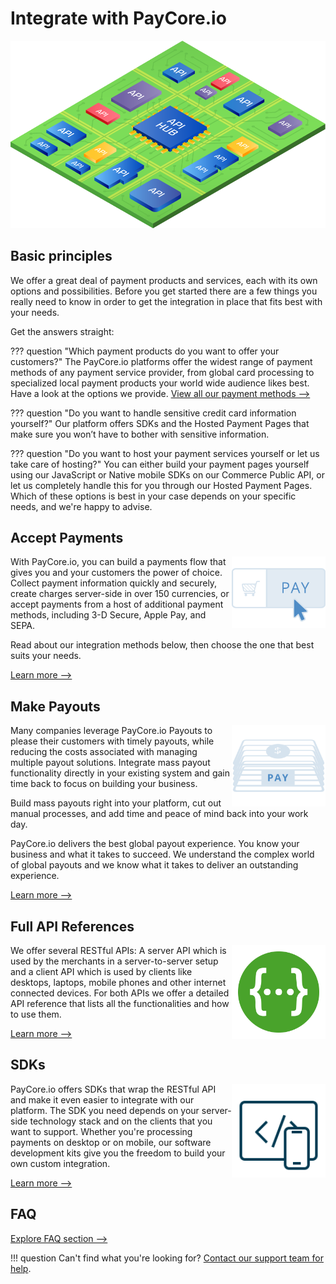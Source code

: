 # Integrate with PayCore.io

![PayCore.io APIs](/images/paycore-apis.png)


## Basic principles

We offer a great deal of payment products and services, each with its own options and possibilities.
Before you get started there are a few things you really need to know in order to get the integration in place that fits best with your needs.

Get the answers straight:

??? question "Which payment products do you want to offer your customers?"
    The PayCore.io platforms offer the widest range of payment methods of any payment service provider, from global card processing to specialized local payment products your world wide audience likes best. Have a look at the options we provide.
    [View all our payment methods -->](https://paycore.io/portfolio-category/payment-methods/)

??? question "Do you want to handle sensitive credit card information yourself?"
    Our platform offers SDKs and the Hosted Payment Pages that make sure you won’t have to bother with sensitive information.

??? question "Do you want to host your payment services yourself or let us take care of hosting?"
    You can either build your payment pages yourself using our JavaScript or Native mobile SDKs on our Commerce Public API, or let us completely handle this for you through our Hosted Payment Pages. Which of these options is best in your case depends on your specific needs, and we're happy to advise.


## Accept Payments

<img src="/integration/images/icon-api.svg" alt="Payment Form" style="width: 150px; float: right;">

With PayCore.io, you can build a payments flow that gives you and your customers the power of choice. Collect payment information quickly and securely, create charges server-side in over 150 currencies, or accept payments from a host of additional payment methods, including 3-D Secure, Apple Pay, and SEPA.

Read about our integration methods below, then choose the one that best suits your needs.

[Learn more -->](/integration/accept-payments/)


## Make Payouts

<img src="/integration/images/icon-masspayments2.svg" alt="Mass payout" style="width: 150px; float: right;">

Many companies leverage PayCore.io Payouts to please their customers with timely payouts, while reducing the costs associated with managing multiple payout solutions. Integrate mass payout functionality directly in your existing system and gain time back to focus on building your business.

Build mass payouts right into your platform, cut out manual processes, and add time and peace of mind back into your work day.

PayCore.io delivers the best global payout experience. You know your business and what it takes to succeed. We understand the complex world of global payouts and we know what it takes to deliver an outstanding experience.

[Learn more -->](/integration/make-payouts/)


## Full API References

<img src="/integration/images/swagger.svg" alt="Full card details API" style="width: 150px; float: right;">

We offer several RESTful APIs: A server API which is used by the merchants in a server-to-server setup and a client API which is used by clients like desktops, laptops, mobile phones and other internet connected devices. For both APIs we offer a detailed API reference that lists all the functionalities and how to use them.

[Learn more -->](/integration/api-references/)


## SDKs

<img src="/integration/images/mobile-sdk.svg" alt="SDKs" style="width: 150px; float: right;">

PayCore.io offers SDKs that wrap the RESTful API and make it even easier to integrate with our platform. The SDK you need depends on your server-side technology stack and on the clients that you want to support.
Whether you're processing payments on desktop or on mobile, our software development kits give you the freedom to build your own custom integration. 
  
[Learn more -->](/integration/sdks/)

<!--
## Shopping carts

<img src="/integration/images/merchant.svg" alt="Shopping carts" style="width: 150px; float: right;">

Our payment gateway is integrated with many popular shopping cart platforms. Get up and running quickly, processing online payments with an ecommerce plugin.

[Learn more](/integration/cms-modules/)
-->

## FAQ

[Explore FAQ section -->](/getting-started/faq/)

!!! question
    Can't find what you're looking for? [Contact our support team for help](https://support.paycore.io/).
